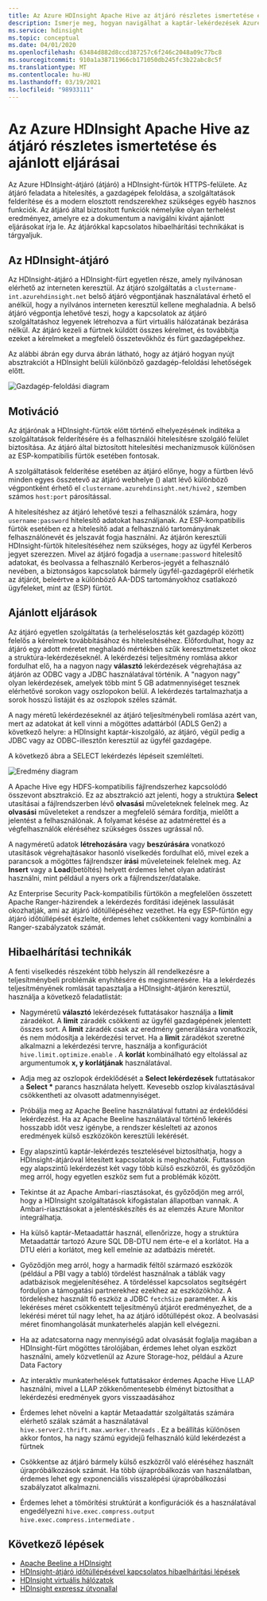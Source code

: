 ```yaml
---
title: Az Azure HDInsight Apache Hive az átjáró részletes ismertetése és ajánlott eljárásai
description: Ismerje meg, hogyan navigálhat a kaptár-lekérdezések Azure HDInsight-átjárón való futtatásának ajánlott eljárásaiban
ms.service: hdinsight
ms.topic: conceptual
ms.date: 04/01/2020
ms.openlocfilehash: 63484d882d8ccd387257c6f246c2048a09c77bc8
ms.sourcegitcommit: 910a1a38711966cb171050db245fc3b22abc8c5f
ms.translationtype: MT
ms.contentlocale: hu-HU
ms.lasthandoff: 03/19/2021
ms.locfileid: "98933111"
---
```

# <a name="gateway-deep-dive-and-best-practices-for-apache-hive-in-azure-hdinsight"></a>Az Azure HDInsight Apache Hive az átjáró részletes ismertetése és ajánlott eljárásai

Az Azure HDInsight-átjáró (átjáró) a HDInsight-fürtök HTTPS-felülete. Az átjáró feladata a hitelesítés, a gazdagépek feloldása, a szolgáltatások felderítése és a modern elosztott rendszerekhez szükséges egyéb hasznos funkciók. Az átjáró által biztosított funkciók némelyike olyan terhelést eredményez, amelyre ez a dokumentum a navigálni kívánt ajánlott eljárásokat írja le. Az átjárókkal kapcsolatos hibaelhárítási technikákat is tárgyaljuk.

## <a name="the-hdinsight-gateway"></a>Az HDInsight-átjáró

Az HDInsight-átjáró a HDInsight-fürt egyetlen része, amely nyilvánosan elérhető az interneten keresztül. Az átjáró szolgáltatás a `clustername-int.azurehdinsight.net` belső átjáró végpontjának használatával érhető el anélkül, hogy a nyilvános interneten keresztül kellene meghaladnia. A belső átjáró végpontja lehetővé teszi, hogy a kapcsolatok az átjáró szolgáltatáshoz legyenek létrehozva a fürt virtuális hálózatának bezárása nélkül. Az átjáró kezeli a fürtnek küldött összes kérelmet, és továbbítja ezeket a kérelmeket a megfelelő összetevőkhöz és fürt gazdagépekhez.

Az alábbi ábrán egy durva ábrán látható, hogy az átjáró hogyan nyújt absztrakciót a HDInsight belüli különböző gazdagép-feloldási lehetőségek előtt.

![Gazdagép-feloldási diagram](./media/gateway-best-practices/host-resolution-diagram.png "Gazdagép-feloldási diagram")

## <a name="motivation"></a>Motiváció

Az átjárónak a HDInsight-fürtök előtt történő elhelyezésének indítéka a szolgáltatások felderítésére és a felhasználói hitelesítésre szolgáló felület biztosítása. Az átjáró által biztosított hitelesítési mechanizmusok különösen az ESP-kompatibilis fürtök esetében fontosak.

A szolgáltatások felderítése esetében az átjáró előnye, hogy a fürtben lévő minden egyes összetevő az átjáró webhelye () alatt lévő különböző végpontként érhető el `clustername.azurehdinsight.net/hive2` , szemben számos `host:port` párosítással.

A hitelesítéshez az átjáró lehetővé teszi a felhasználók számára, hogy `username:password` hitelesítő adatokat használjanak. Az ESP-kompatibilis fürtök esetében ez a hitelesítő adat a felhasználó tartományának felhasználónevét és jelszavát fogja használni. Az átjárón keresztüli HDInsight-fürtök hitelesítéséhez nem szükséges, hogy az ügyfél Kerberos jegyet szerezzen. Mivel az átjáró fogadja a `username:password` hitelesítő adatokat, és beolvassa a felhasználó Kerberos-jegyét a felhasználó nevében, a biztonságos kapcsolatok bármely ügyfél-gazdagépről elérhetik az átjárót, beleértve a különböző AA-DDS tartományokhoz csatlakozó ügyfeleket, mint az (ESP) fürtöt.

## <a name="best-practices"></a>Ajánlott eljárások

Az átjáró egyetlen szolgáltatás (a terheléselosztás két gazdagép között) felelős a kérelmek továbbításához és hitelesítéséhez. Előfordulhat, hogy az átjáró egy adott méretet meghaladó mértékben szűk keresztmetszetet okoz a struktúra-lekérdezéseknél. A lekérdezési teljesítmény romlása akkor fordulhat elő, ha a nagyon nagy **választó** lekérdezések végrehajtása az átjárón az ODBC vagy a JDBC használatával történik. A "nagyon nagy" olyan lekérdezések, amelyek több mint 5 GB adatmennyiséget tesznek elérhetővé sorokon vagy oszlopokon belül. A lekérdezés tartalmazhatja a sorok hosszú listáját és az oszlopok széles számát.

A nagy méretű lekérdezéseknél az átjáró teljesítménybeli romlása azért van, mert az adatokat át kell vinni a mögöttes adattárból (ADLS Gen2) a következő helyre: a HDInsight kaptár-kiszolgáló, az átjáró, végül pedig a JDBC vagy az ODBC-illesztőn keresztül az ügyfél gazdagépe.

A következő ábra a SELECT lekérdezés lépéseit szemlélteti.

![Eredmény diagram](./media/gateway-best-practices/result-retrieval-diagram.png "Eredmény diagram")

A Apache Hive egy HDFS-kompatibilis fájlrendszerhez kapcsolódó összevont absztrakció. Ez az absztrakció azt jelenti, hogy a struktúra **Select** utasításai a fájlrendszerben lévő **olvasási** műveleteknek felelnek meg. Az **olvasási** műveleteket a rendszer a megfelelő sémára fordítja, mielőtt a jelentést a felhasználónak. A folyamat késése az adatmérettel és a végfelhasználók eléréséhez szükséges összes ugrással nő.

A nagyméretű adatok **létrehozására** vagy **beszúrására** vonatkozó utasítások végrehajtásakor hasonló viselkedés fordulhat elő, mivel ezek a parancsok a mögöttes fájlrendszer **írási** műveleteinek felelnek meg. Az **Insert** vagy a **Load**(betöltés) helyett érdemes lehet olyan adatírást használni, mint például a nyers ork a fájlrendszer/datalake.

Az Enterprise Security Pack-kompatibilis fürtökön a megfelelően összetett Apache Ranger-házirendek a lekérdezés fordítási idejének lassulását okozhatják, ami az átjáró időtúllépéséhez vezethet. Ha egy ESP-fürtön egy átjáró időtúllépését észlelte, érdemes lehet csökkenteni vagy kombinálni a Ranger-szabályzatok számát.

## <a name="troubleshooting-techniques"></a>Hibaelhárítási technikák

A fenti viselkedés részeként több helyszín áll rendelkezésre a teljesítménybeli problémák enyhítésére és megismerésére. Ha a lekérdezés teljesítményének romlását tapasztalja a HDInsight-átjárón keresztül, használja a következő feladatlistát:

* Nagyméretű **választó** lekérdezések futtatásakor használja a **limit** záradékot. A **limit** záradék csökkenti az ügyfél gazdagépének jelentett összes sort. A **limit** záradék csak az eredmény generálására vonatkozik, és nem módosítja a lekérdezési tervet. Ha a **limit** záradékot szeretné alkalmazni a lekérdezési tervre, használja a konfigurációt `hive.limit.optimize.enable` . A **korlát** kombinálható egy eltolással az argumentumok **x, y korlátjának** használatával.

* Adja meg az oszlopok érdeklődését a **Select lekérdezések** futtatásakor a **Select \*** parancs használata helyett. Kevesebb oszlop kiválasztásával csökkentheti az olvasott adatmennyiséget.

* Próbálja meg az Apache Beeline használatával futtatni az érdeklődési lekérdezést. Ha az Apache Beeline használatával történő lekérés hosszabb időt vesz igénybe, a rendszer késlelteti az azonos eredmények külső eszközökön keresztüli lekérését.

* Egy alapszintű kaptár-lekérdezés tesztelésével biztosíthatja, hogy a HDInsight-átjáróval létesített kapcsolatok is meghozhatók. Futtasson egy alapszintű lekérdezést két vagy több külső eszközről, és győződjön meg arról, hogy egyetlen eszköz sem fut a problémák között.

* Tekintse át az Apache Ambari-riasztásokat, és győződjön meg arról, hogy a HDInsight szolgáltatások kifogástalan állapotban vannak. A Ambari-riasztásokat a jelentéskészítés és az elemzés Azure Monitor integrálhatja.

* Ha külső kaptár-Metaadattár használ, ellenőrizze, hogy a struktúra Metaadattár tartozó Azure SQL DB-DTU nem érte-e el a korlátot. Ha a DTU eléri a korlátot, meg kell emelnie az adatbázis méretét.

* Győződjön meg arról, hogy a harmadik féltől származó eszközök (például a PBI vagy a tabló) tördelést használnak a táblák vagy adatbázisok megjelenítéséhez. A tördeléssel kapcsolatos segítségért forduljon a támogatási partnerekhez ezekhez az eszközökhöz. A tördeléshez használt fő eszköz a JDBC `fetchSize` paraméter. A kis lekéréses méret csökkentett teljesítményű átjárót eredményezhet, de a lekérési méret túl nagy lehet, ha az átjáró időtúllépést okoz. A beolvasási méret finomhangolását munkaterhelés alapján kell elvégezni.

* Ha az adatcsatorna nagy mennyiségű adat olvasását foglalja magában a HDInsight-fürt mögöttes tárolójában, érdemes lehet olyan eszközt használni, amely közvetlenül az Azure Storage-hoz, például a Azure Data Factory

* Az interaktív munkaterhelések futtatásakor érdemes Apache Hive LLAP használni, mivel a LLAP zökkenőmentesebb élményt biztosíthat a lekérdezési eredmények gyors visszaadásához

* Érdemes lehet növelni a kaptár Metaadattár szolgáltatás számára elérhető szálak számát a használatával `hive.server2.thrift.max.worker.threads` . Ez a beállítás különösen akkor fontos, ha nagy számú egyidejű felhasználó küld lekérdezést a fürtnek

* Csökkentse az átjáró bármely külső eszközről való eléréséhez használt újrapróbálkozások számát. Ha több újrapróbálkozás van használatban, érdemes lehet egy exponenciális visszalépési újrapróbálkozási szabályzatot alkalmazni.

* Érdemes lehet a tömörítési struktúrát a konfigurációk és a használatával engedélyezni `hive.exec.compress.output` `hive.exec.compress.intermediate` .

## <a name="next-steps"></a>Következő lépések

* [Apache Beeline a HDInsight](../hadoop/apache-hadoop-use-hive-beeline.md)
* [HDInsight-átjáró időtúllépésével kapcsolatos hibaelhárítási lépések](./troubleshoot-gateway-timeout.md)
* [HDInsight virtuális hálózatok](../hdinsight-plan-virtual-network-deployment.md)
* [HDInsight expressz útvonallal](../connect-on-premises-network.md)
